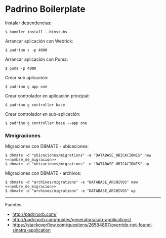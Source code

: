 # Padrino Boilerplate

Instalar dependencias:

    $ bundler install --binstubs

Arrancar aplicación con Webrick:

    $ padrino s -p 4000

Arrancar aplicación con Puma:

    $ puma -p 4000

Crear sub aplicación:

    $ padrino g app one

Crear controlador en aplicación principal:

    $ padrino g controller base

Crear controlador en sub-aplicación:

    $ padrino g controller base --app one

### Mmigraciones

Migraciones con DBMATE - ubicaciones:

    $ dbmate -d "ubicaciones/migrations" -e "DATABASE_UBICACIONES" new <<nombre_de_migracion>>
    $ dbmate -d "ubicaciones/migrations" -e "DATABASE_UBICACIONES" up

Migraciones con DBMATE - archivos:

    $ dbmate -d "archivos/migrations" -e "DATABASE_ARCHIVOS" new <<nombre_de_migracion>>
    $ dbmate -d "archivos/migrations" -e "DATABASE_ARCHIVOS" up

---

Fuentes:

+ http://padrinorb.com/
+ http://padrinorb.com/guides/generators/sub-applications/
+ https://stackoverflow.com/questions/26594897/override-not-found-sinatra-application
